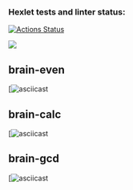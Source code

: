 ### Hexlet tests and linter status:

[![Actions Status](https://github.com/kaolin223/frontend-project-44/workflows/hexlet-check/badge.svg)](https://github.com/kaolin223/frontend-project-44/actions)

<a href="https://codeclimate.com/github/kaolin223/frontend-project-44/maintainability"><img src="https://api.codeclimate.com/v1/badges/01eb719acaab2cf1e46d/maintainability" /></a>
## brain-even
[![asciicast](https://asciinema.org/a/SfCoKkmUn0ugNJQX713GGT6it)

## brain-calc
[![asciicast](https://asciinema.org/a/T3VNrUvU6jW1o4U0zlv5BNQ5y)

## brain-gcd
[![asciicast](https://asciinema.org/a/UUYmmR1VTcgUbZKy4Np17VUtN)
